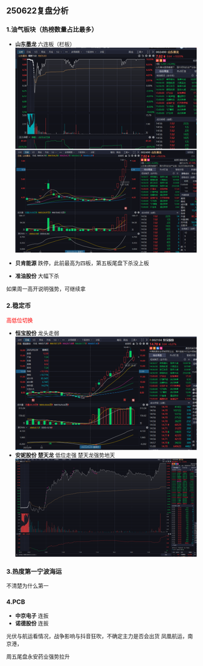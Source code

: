 ## 250622复盘分析

### 1.油气板块（热榜数量占比最多）

- **山东墨龙** 六连板（栏板）
![分时图](/pic/2025/06/22/1.png)
![日线图](/pic/2025/06/22/2.png)

- **贝肯能源** 跌停，此前最高为四板，第五板尾盘下杀没上板
- **准油股份** 大幅下杀

如果周一高开说明强势，可继续拿

### 2.稳定币  

<span style="color:red">高低位切换</span>

 - **恒宝股份** 龙头走弱
 ![分时图](/pic/2025/06/22/3.png)
 - **安妮股份**  **楚天龙** 低位走强
    楚天龙强势地天
![分时图](/pic/2025/06/22/4.png)

### 3.热度第一宁波海运
不清楚为什么第一

### 4.PCB

- **中京电子** 连扳
- **诺德股份** 连扳

光伏与航运看情况，战争影响与抖音狂吹，不确定主力是否会出货
凤凰航运，南京港，

周五尾盘永安药业强势拉升
  

